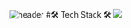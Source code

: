![header](https://capsule-render.vercel.app/api?type=waving!&color=gradient&height=300&section=header&text=SangWon%20Seo&fontAlign=70&fontSize=70&fontAlignY=30&fontColor=ffbf00)
#🛠 Tech Stack 🛠
<img src="https://img.shields.io/badge/flutter- ffff?style=plastic&logo=flutter&logoColor=b8dff8"/>
